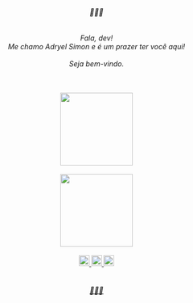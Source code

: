 <div align="center"><h6> 🦈🔺🦈<br><br>
 <br>Fala, dev! 
<br>Me chamo Adryel Simon e é um prazer ter você aqui! 
 <br><br> Seja bem-vindo.<br><br></h6>
 </div>
 
 <div align="center"> 
 <a href="https://linkedin.com/in/adryelsimon" img src="https://img.shields.io/badge/LinkedIn-0077B5?style=for-the-badge&logo=linkedin&logoColor=white"/>
</div>

  <div align="center">
  <a href="https://github.com/alchmistt">
  <img height="144em" src="https://github-readme-stats.vercel.app/api?username=alchmistt&show_icons=true&theme=dracula&include_all_commits=true&count_private=true"/><br><br>
  <img height="144em" src="https://github-readme-stats.vercel.app/api/top-langs/?username=alchmistt&layout=compact&langs_count=7&theme=dracula"/>
  </div>
  <br>
      
 <div align="center"> 
 <a href="https://github.com/alchmistt"> <img height=21em src="https://img.shields.io/badge/HTML5-E34F26?style=for-the-badge&logo=html5&logoColor=white"/>
 <a href="https://github.com/alchmistt"> <img height=21em src="https://img.shields.io/badge/CSS3-1572B6?style=for-the-badge&logo=css3&logoColor=white"/>
 <a href="https://github.com/alchmistt"> <img height=21em src="https://img.shields.io/badge/JavaScript-F7DF1E?style=for-the-badge&logo=javascript&logoColor=black"/>
 <br>
 <br>
 <h6>🦈🔺🦈</h6> </div> 
